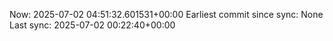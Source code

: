 Now: 2025-07-02 04:51:32.601531+00:00 Earliest commit since sync: None Last sync: 2025-07-02 00:22:40+00:00
